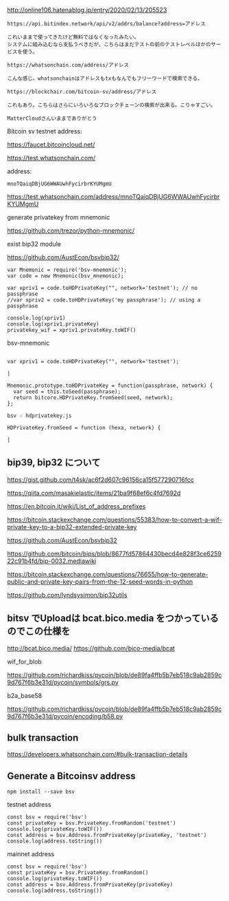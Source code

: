 http://online106.hatenablog.jp/entry/2020/02/13/205523

```
https://api.bitindex.network/api/v2/addrs/balance?address=アドレス

これいままで使ってきたけど無料ではなくなったみたい。
システムに組み込むなら支払うべきだが、こちらはまだテストの前のテストレベルほかのサービスを使う。

https://whatsonchain.com/address/アドレス

こんな感じ。whatsonchainはアドレスもtxもなんでもフリーワードで検索できる。

https://blockchair.com/bitcoin-sv/address/アドレス

これもあり。こちらはさらにいろいろなブロックチェーンの検索が出来る。こりゃすごい。

MatterCloudさんいままでありがとう
```

Bitcoin sv testnet address:

https://faucet.bitcoincloud.net/

https://test.whatsonchain.com/

address:

```
mnoTQaiqDBjUG6WWAUwhFycirbrKYUMgmU
```

https://test.whatsonchain.com/address/mnoTQaiqDBjUG6WWAUwhFycirbrKYUMgmU


generate privatekey from mnemonic

https://github.com/trezor/python-mnemonic/

exist bip32 module

https://github.com/AustEcon/bsvbip32/

```
var Mnemonic = require('bsv-mnemonic');
var code = new Mnemonic(bsv_mnemonic);

var xpriv1 = code.toHDPrivateKey("", network='testnet'); // no passphrase
//var xpriv2 = code.toHDPrivateKey('my passphrase'); // using a passphrase

console.log(xpriv1)
console.log(xpriv1.privateKey)
privatekey_wif = xpriv1.privateKey.toWIF()
```


bsv-mnemonic

```

var xpriv1 = code.toHDPrivateKey("", network='testnet');

|

Mnemonic.prototype.toHDPrivateKey = function(passphrase, network) {
  var seed = this.toSeed(passphrase);
  return bitcore.HDPrivateKey.fromSeed(seed, network);
};

bsv - hdprivatekey.js

HDPrivateKey.fromSeed = function (hexa, network) {

|

```

## bip39, bip32 について

https://gist.github.com/t4sk/ac6f2d607c96156ca15f577290716fcc

https://qiita.com/masakielastic/items/21ba9f68ef6c4fd7692d

https://en.bitcoin.it/wiki/List_of_address_prefixes

https://bitcoin.stackexchange.com/questions/55383/how-to-convert-a-wif-private-key-to-a-bip32-extended-private-key

https://github.com/AustEcon/bsvbip32

https://github.com/bitcoin/bips/blob/8677fd57864430becd4e828f3ce625922c91b4fd/bip-0032.mediawiki


https://bitcoin.stackexchange.com/questions/76655/how-to-generate-public-and-private-key-pairs-from-the-12-seed-words-in-python

https://github.com/lyndsysimon/bip32utils


## bitsv でUploadは bcat.bico.media をつかっているのでこの仕様を

http://bcat.bico.media/
https://github.com/bico-media/bcat



wif_for_blob

https://github.com/richardkiss/pycoin/blob/de89fa4ffb5b7eb518c9ab2859c9d767f6b3e31d/pycoin/symbols/grs.py

b2a_base58

https://github.com/richardkiss/pycoin/blob/de89fa4ffb5b7eb518c9ab2859c9d767f6b3e31d/pycoin/encoding/b58.py


## bulk transaction

https://developers.whatsonchain.com/#bulk-transaction-details



## Generate a Bitcoinsv address

```
npm install --save bsv
```

testnet address

```
const bsv = require('bsv')
const privateKey = bsv.PrivateKey.fromRandom('testnet')
console.log(privateKey.toWIF())
const address = bsv.Address.fromPrivateKey(privateKey, 'testnet')
console.log(address.toString())
```


mainnet address

```
const bsv = require('bsv')
const privateKey = bsv.PrivateKey.fromRandom()
console.log(privateKey.toWIF())
const address = bsv.Address.fromPrivateKey(privateKey)
console.log(address.toString())
```
